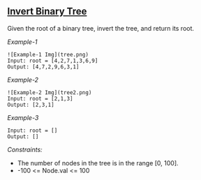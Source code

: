 ## [Invert Binary Tree](https://leetcode.com/problems/invert-binary-tree/)

Given the root of a binary tree, invert the tree, and return its root.

*Example-1*
```
![Example-1 Img](tree.png)
Input: root = [4,2,7,1,3,6,9]
Output: [4,7,2,9,6,3,1]
```

*Example-2*
```
![Example-2 Img](tree2.png)
Input: root = [2,1,3]
Output: [2,3,1]
```

*Example-3*
```
Input: root = []
Output: []
``` 

*Constraints:*

- The number of nodes in the tree is in the range [0, 100].
- -100 <= Node.val <= 100